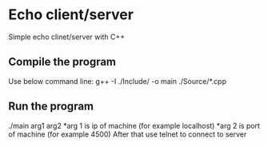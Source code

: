 # Echo client/server
Simple echo clinet/server with C++
## Compile the program
Use below command line:
    g++ -I ./Include/ -o main ./Source/*.cpp
## Run the program
./main arg1 arg2
*arg 1 is ip of machine (for example localhost)
*arg 2 is port of machine (for example 4500)
 After that use telnet to connect to server
